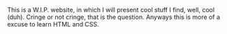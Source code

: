 This is a W.I.P. website, in which I will present cool stuff I find, well, cool (duh). Cringe or not cringe, that is the question.
Anyways this is more of a excuse to learn HTML and CSS.